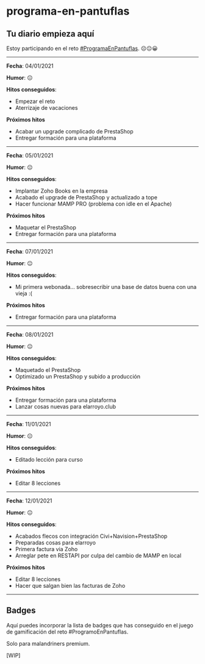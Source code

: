 # programa-en-pantuflas

## **Tu diario empieza aquí**

Estoy participando en el reto [#ProgramaEnPantuflas](https://github.com/delineas/reto-programa-en-pantuflas).
☹️😐😀

---

**Fecha**: 04/01/2021

**Humor**: 😐

**Hitos conseguidos**:

*   Empezar el reto
*   Aterrizaje de vacaciones

**Próximos hitos**

*   Acabar un upgrade complicado de PrestaShop
*   Entregar formación para una plataforma

---

**Fecha**: 05/01/2021

**Humor**: 😐

**Hitos conseguidos**:

*   Implantar Zoho Books en la empresa
*   Acabado el upgrade de PrestaShop y actualizado a tope
*   Hacer funcionar MAMP PRO (problema con idle en el Apache)

**Próximos hitos**

*   Maquetar el PrestaShop
*   Entregar formación para una plataforma

---

**Fecha**: 07/01/2021

**Humor**: 😐

**Hitos conseguidos**:

*   Mi primera webonada... sobresecribir una base de datos buena con una vieja :(

**Próximos hitos**

*   Entregar formación para una plataforma

---

**Fecha**: 08/01/2021

**Humor**: 😐

**Hitos conseguidos**:

*   Maquetado el PrestaShop
*   Optimizado un PrestaShop y subido a producción

**Próximos hitos**

*   Entregar formación para una plataforma
*   Lanzar cosas nuevas para elarroyo.club

---

**Fecha**: 11/01/2021

**Humor**: 😐

**Hitos conseguidos**:

*   Editado lección para curso

**Próximos hitos**

*   Editar 8 lecciones

---

**Fecha**: 12/01/2021

**Humor**: 😐

**Hitos conseguidos**:

*   Acabados flecos con integración Civi+Navision+PrestaShop
*   Preparadas cosas para elarroyo
*   Primera factura via Zoho
*   Arreglar pete en RESTAPI por culpa del cambio de MAMP en local

**Próximos hitos**

*   Editar 8 lecciones
*   Hacer que salgan bien las facturas de Zoho


---


## **Badges**

Aquí puedes incorporar la lista de badges que has conseguido en el juego de gamificación del reto #ProgramoEnPantuflas.

Solo para malandriners premium.

\[WIP\]
